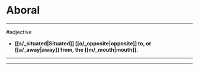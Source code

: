 # Aboral
---
#adjective
- **[[s/_situated|Situated]] [[o/_opposite|opposite]] to, or [[a/_away|away]] from, the [[m/_mouth|mouth]].**
---
---
